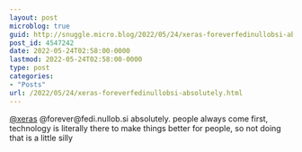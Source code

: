 ```yaml
---
layout: post
microblog: true
guid: http://snuggle.micro.blog/2022/05/24/xeras-foreverfedinullobsi-absolutely.html
post_id: 4547242
date: 2022-05-24T02:58:00-0000
lastmod: 2022-05-24T02:58:00-0000
type: post
categories:
- "Posts"
url: /2022/05/24/xeras-foreverfedinullobsi-absolutely.html
---
```

<p><span class="h-card" translate="no"><a href="https://fedi.nullob.si/@xeras" class="u-url mention">@<span>xeras</span></a></span> @forever@fedi.nullob.si absolutely. people always come first, technology is literally there to make things better for people, so not doing that is a little silly</p>
